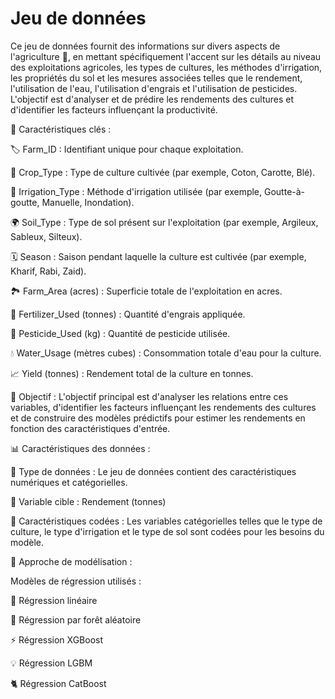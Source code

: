 # Jeu de données
Ce jeu de données fournit des informations sur divers aspects de l'agriculture 🌱, en mettant spécifiquement l'accent sur les détails au niveau des exploitations agricoles, les types de cultures, les méthodes d'irrigation, les propriétés du sol et les mesures associées telles que le rendement, l'utilisation de l'eau, l'utilisation d'engrais et l'utilisation de pesticides. L'objectif est d'analyser et de prédire les rendements des cultures et d'identifier les facteurs influençant la productivité.

🔑 Caractéristiques clés :

🏷️ Farm_ID : Identifiant unique pour chaque exploitation.

🌽 Crop_Type : Type de culture cultivée (par exemple, Coton, Carotte, Blé).

🚿 Irrigation_Type : Méthode d'irrigation utilisée (par exemple, Goutte-à-goutte, Manuelle, Inondation).

🌍 Soil_Type : Type de sol présent sur l'exploitation (par exemple, Argileux, Sableux, Silteux).

🗓️ Season : Saison pendant laquelle la culture est cultivée (par exemple, Kharif, Rabi, Zaid).

🏞️ Farm_Area (acres) : Superficie totale de l'exploitation en acres.

🧪 Fertilizer_Used (tonnes) : Quantité d'engrais appliquée.

🐞 Pesticide_Used (kg) : Quantité de pesticide utilisée.

💧 Water_Usage (mètres cubes) : Consommation totale d'eau pour la culture.

📈 Yield (tonnes) : Rendement total de la culture en tonnes.

🎯 Objectif :
L'objectif principal est d'analyser les relations entre ces variables, d'identifier les facteurs influençant les rendements des cultures et de construire des modèles prédictifs pour estimer les rendements en fonction des caractéristiques d'entrée.

📊 Caractéristiques des données :

📝 Type de données : Le jeu de données contient des caractéristiques numériques et catégorielles.

🎯 Variable cible : Rendement (tonnes)

🔢 Caractéristiques codées : Les variables catégorielles telles que le type de culture, le type d'irrigation et le type de sol sont codées pour les besoins du modèle.

🤖 Approche de modélisation :

Modèles de régression utilisés :

🧮 Régression linéaire

🌲 Régression par forêt aléatoire

⚡ Régression XGBoost

💡 Régression LGBM

🐈 Régression CatBoost
